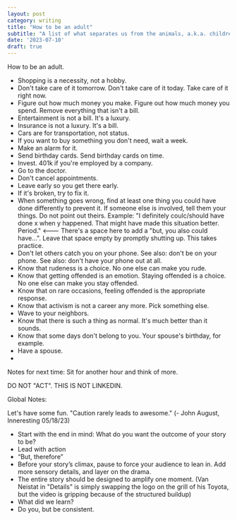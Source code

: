 ```yaml
---
layout: post
category: writing
title: "How to be an adult"
subtitle: "A list of what separates us from the animals, a.k.a. children."
date: '2023-07-10'
draft: true
---
```



How to be an adult.

- Shopping is a necessity, not a hobby.
- Don't take care of it tomorrow. Don't take care of it today. Take care of it right now.
- Figure out how much money you make. Figure out how much money you spend. Remove everything that isn't a bill.
- Entertainment is not a bill. It's a luxury.
- Insurance is not a luxury. It's a bill.
- Cars are for transportation, not status.
- If you want to buy something you don't need, wait a week.
- Make an alarm for it.
- Send birthday cards. Send birthday cards on time.
- Invest. 401k if you're employed by a company. 
- Go to the doctor.
- Don't cancel appointments.
- Leave early so you get there early.
- If it's broken, try to fix it.
- When something goes wrong, find at least one thing you could have done differently to prevent it. 
    If someone else is involved, tell them your things. Do not point out theirs. 
      Example: "I definitely coulc/should have done x when y happened. That might have made this situation better. Period." <--- There's a space here to add a "but, you also could have...". Leave that space empty by promptly shutting up. This takes practice.
- Don't let others catch you on your phone. See also: don't be on your phone. See also: don't have your phone out at all.
- Know that rudeness is a choice. No one else can make you rude.
- Know that getting offended is an emotion. Staying offended is a choice. No one else can make you stay offended.
- Know that on rare occasions, feeling offended is the appropriate response.
- Know that activism is not a career any more. Pick something else.
- Wave to your neighbors.
- Know that there is such a thing as normal. It's much better than it sounds.
- Know that some days don't belong to you. Your spouse's birthday, for example.
- Have a spouse.
- 

Notes for next time: Sit for another hour and think of more.


DO NOT "ACT". THIS IS NOT LINKEDIN.

Global Notes:

Let's have some fun. "Caution rarely leads to awesome." (- John August, Inneresting 05/18/23)

- Start with the end in mind: What do you want the outcome of your story to be?
- Lead with action
- “But, therefore”
- Before your story’s climax, pause to force your audience to lean in. Add more sensory details, and layer on the drama.
- The entire story should be designed to amplify one moment. (Van Neistat in "Details" is simply swapping the logo on the grill of his Toyota, but the video is gripping because of the structured buildup)
- What did we learn?
- Do you, but be consistent.
